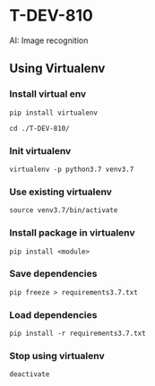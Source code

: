 # T-DEV-810

AI: Image recognition

## Using Virtualenv
### Install virtual env
`pip install virtualenv`

`cd ./T-DEV-810/`

### Init virtualenv
`virtualenv -p python3.7 venv3.7`

### Use existing virtualenv
`source venv3.7/bin/activate`

### Install package in virtualenv
`pip install <module>`

### Save dependencies
`pip freeze > requirements3.7.txt`

### Load dependencies
`pip install -r requirements3.7.txt`

### Stop using virtualenv
`deactivate`
